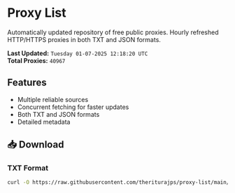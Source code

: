 # Proxy List

Automatically updated repository of free public proxies. Hourly refreshed HTTP/HTTPS proxies in both TXT and JSON formats.

**Last Updated:** `Tuesday 01-07-2025 12:18:20 UTC`  
**Total Proxies:** `40967`

## Features
- Multiple reliable sources
- Concurrent fetching for faster updates
- Both TXT and JSON formats
- Detailed metadata

## 📥 Download

### TXT Format
```bash
curl -O https://raw.githubusercontent.com/theriturajps/proxy-list/main/proxies.txt